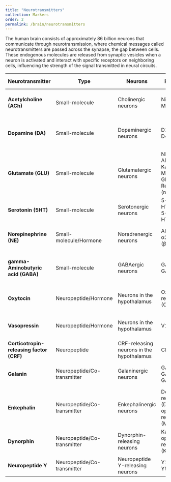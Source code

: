 ```yaml
---
title: "Neurotransmitters"
collection: Markers
order: 2
permalink: /brain/neurotransmitters
---
```


The human brain consists of approximately 86 billion neurons that communicate through neurotransmission, where chemical messages called neurotransmitters are passed across the synapse, the gap between cells. These endogenous molecules are released from synaptic vesicles when a neuron is activated and interact with specific receptors on neighboring cells, influencing the strength of the signal transmitted in neural circuits.  

| **Neurotransmitter**          | **Type**                | **Neurons**                            | **Receptors**                                           | **Brain Parts/Nuclei**                                   |
|-------------------------------|-------------------------|----------------------------------------|----------------------------------------------------------|----------------------------------------------------------|
| **Acetylcholine (ACh)**        | Small-molecule           | Cholinergic neurons                    | Nicotinic, Muscarinic                                     | Basal forebrain, brainstem nuclei                         |
| **Dopamine (DA)**              | Small-molecule           | Dopaminergic neurons                   | D1, D2, D3, D4, D5                                         | Substantia nigra, ventral tegmental area (VTA), hypothalamus |
| **Glutamate (GLU)**            | Small-molecule           | Glutamatergic neurons                  | NMDA, AMPA, Kainate, Metabotropic Glutamate Receptors (mGluRs) | Cortex, hippocampus, amygdala                              |
| **Serotonin (5HT)**            | Small-molecule           | Serotonergic neurons                   | 5-HT1, 5-HT2, 5-HT3, 5-HT4, 5-HT6, 5-HT7                   | Raphe nuclei                                             |
| **Norepinephrine (NE)**        | Small-molecule/Hormone   | Noradrenergic neurons                  | Alpha (α1, α2), Beta (β1, β2, β3)                          | Locus coeruleus, lateral tegmental area                   |
| **gamma-Aminobutyric acid (GABA)** | Small-molecule       | GABAergic neurons                      | GABA-A, GABA-B                                             | Widespread in the brain (e.g., cortex, hippocampus, striatum) |
| **Oxytocin**                   | Neuropeptide/Hormone     | Neurons in the hypothalamus            | Oxytocin receptor (OXTR)                                   | Paraventricular nucleus, supraoptic nucleus               |
| **Vasopressin**                | Neuropeptide/Hormone     | Neurons in the hypothalamus            | V1a, V1b, V2                                                | Paraventricular nucleus, supraoptic nucleus               |
| **Corticotropin-releasing factor (CRF)** | Neuropeptide  | CRF-releasing neurons in the hypothalamus | CRF1, CRF2                                                  | Paraventricular nucleus of the hypothalamus               |
| **Galanin**                    | Neuropeptide/Co-transmitter | Galaninergic neurons                   | GALR1, GALR2, GALR3                                          | Various nuclei, including the hypothalamus and brainstem  |
| **Enkephalin**                 | Neuropeptide/Co-transmitter | Enkephalinergic neurons                | Delta-opioid receptor (DOR), Mu-opioid receptor (MOR)       | Striatum, amygdala, spinal cord                            |
| **Dynorphin**                  | Neuropeptide/Co-transmitter | Dynorphin-releasing neurons            | Kappa-opioid receptor (KOR)                                  | Striatum, hypothalamus                                    |
| **Neuropeptide Y**             | Neuropeptide/Co-transmitter | Neuropeptide Y-releasing neurons       | Y1, Y2, Y4, Y5                                              | Hypothalamus, cortex                                      |
